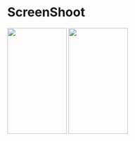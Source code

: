 # ScreenShoot 
<img src="https://user-images.githubusercontent.com/67437292/86272185-5cb6f880-bbf8-11ea-878e-e69e426c8330.png" width="135" height="240">
<img src="https://user-images.githubusercontent.com/67437292/86272180-5aed3500-bbf8-11ea-91a3-ec64c1900de9.png" width="135" height="240">



